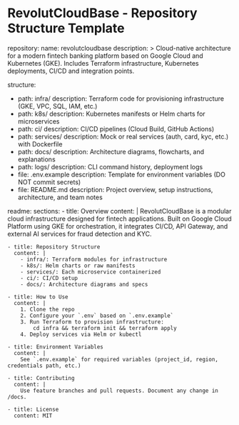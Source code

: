 # RevolutCloudBase - Repository Structure Template

repository:
  name: revolutcloudbase
  description: >
    Cloud-native architecture for a modern fintech banking platform based on Google Cloud and Kubernetes (GKE).
    Includes Terraform infrastructure, Kubernetes deployments, CI/CD and integration points.

structure:
  - path: infra/
    description: Terraform code for provisioning infrastructure (GKE, VPC, SQL, IAM, etc.)
  - path: k8s/
    description: Kubernetes manifests or Helm charts for microservices
  - path: ci/
    description: CI/CD pipelines (Cloud Build, GitHub Actions)
  - path: services/
    description: Mock or real services (auth, card, kyc, etc.) with Dockerfile
  - path: docs/
    description: Architecture diagrams, flowcharts, and explanations
  - path: logs/
    description: CLI command history, deployment logs
  - file: .env.example
    description: Template for environment variables (DO NOT commit secrets)
  - file: README.md
    description: Project overview, setup instructions, architecture, and team notes

readme:
  sections:
    - title: Overview
      content: |
        RevolutCloudBase is a modular cloud infrastructure designed for fintech applications.
        Built on Google Cloud Platform using GKE for orchestration, it integrates CI/CD, API Gateway,
        and external AI services for fraud detection and KYC.

    - title: Repository Structure
      content: |
        - infra/: Terraform modules for infrastructure
        - k8s/: Helm charts or raw manifests
        - services/: Each microservice containerized
        - ci/: CI/CD setup
        - docs/: Architecture diagrams and specs

    - title: How to Use
      content: |
        1. Clone the repo
        2. Configure your `.env` based on `.env.example`
        3. Run Terraform to provision infrastructure:
            cd infra && terraform init && terraform apply
        4. Deploy services via Helm or kubectl

    - title: Environment Variables
      content: |
        See `.env.example` for required variables (project_id, region, credentials path, etc.)

    - title: Contributing
      content: |
        Use feature branches and pull requests. Document any change in /docs.

    - title: License
      content: MIT
